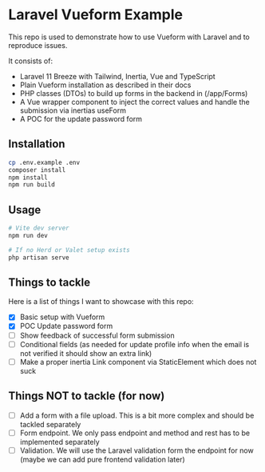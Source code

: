 # Laravel Vueform Example

This repo is used to demonstrate how to use Vueform with Laravel and to reproduce issues.

It consists of:
* Laravel 11 Breeze with Tailwind, Inertia, Vue and TypeScript
* Plain Vueform installation as described in their docs
* PHP classes (DTOs) to build up forms in the backend in (/app/Forms)
* A Vue wrapper component to inject the correct values and handle the submission via inertias useForm
* A POC for the update password form


## Installation

```bash
cp .env.example .env
composer install
npm install
npm run build
```

## Usage

```bash
# Vite dev server
npm run dev
```

```bash
# If no Herd or Valet setup exists
php artisan serve
```


## Things to tackle 
Here is a list of things I want to showcase with this repo:
* [x] Basic setup with Vueform
* [x] POC Update password form
* [ ] Show feedback of successful form submission
* [ ] Conditional fields (as needed for update profile info when the email is not verified it should show an extra link)
* [ ] Make a proper inertia Link component via StaticElement which does not suck

## Things NOT to tackle (for now)
* [ ] Add a form with a file upload. This is a bit more complex and should be tackled separately
* [ ] Form endpoint. We only pass endpoint and method and rest has to be implemented separately
* [ ] Validation. We will use the Laravel validation form the endpoint for now (maybe we can add pure frontend validation later)
